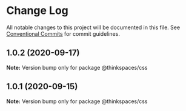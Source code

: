 # Change Log

All notable changes to this project will be documented in this file.
See [Conventional Commits](https://conventionalcommits.org) for commit guidelines.

## 1.0.2 (2020-09-17)

**Note:** Version bump only for package @thinkspaces/css





## 1.0.1 (2020-09-15)

**Note:** Version bump only for package @thinkspaces/css
